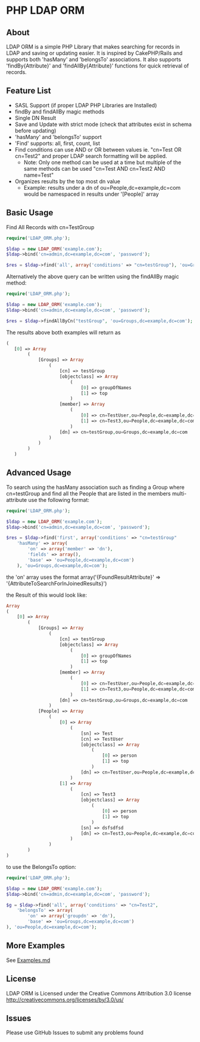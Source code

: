 
PHP LDAP ORM
===========


About
-----------

LDAP ORM is a simple PHP Library that makes searching for records in LDAP and saving or updating easier.  It is inspired by CakePHP/Rails and supports both 'hasMany' and 'belongsTo' associations.  It also supports 'findBy{Attribute}' and 'findAllBy{Attribute}' functions for quick retrieval of records.

Feature List
-------------
- SASL Support (if proper LDAP PHP Libraries are Installed)
- findBy and findAllBy magic methods
- Single DN Result
- Save and Update with strict mode (check that attributes exist in schema before updating)
- 'hasMany' and 'belongsTo' support
- 'Find' supports: all, first, count, list
- Find conditions can use AND or OR between values ie. "cn=Test OR cn=Test2" and proper LDAP search formatting will be applied.
	- Note: Only one method can be used at a time but multiple of the same methods can be used "cn=Test AND cn=Test2 AND name=Test"
- Organizes results by the top most dn value
	- Example: results under a dn of ou=People,dc=example,dc=com would be namespaced in results under '[People]' array


Basic Usage
-------------
Find All Records with cn=TestGroup

```php
require('LDAP_ORM.php');

$ldap = new LDAP_ORM('example.com');
$ldap->bind('cn=admin,dc=example,dc=com', 'password');

$res = $ldap->find('all', array('conditions' => "cn=testGroup"), 'ou=Groups,dc=example,dc=com');
```

Alternatively the above query can be written using the findAllBy magic method:

```php
require('LDAP_ORM.php');

$ldap = new LDAP_ORM('example.com');
$ldap->bind('cn=admin,dc=example,dc=com', 'password');

$res = $ldap->findAllByCn("testGroup", 'ou=Groups,dc=example,dc=com');
```

The results above both examples will return as

```php
(
   [0] => Array
        (
            [Groups] => Array
                (
                    [cn] => testGroup
                    [objectclass] => Array
                        (
                            [0] => groupOfNames
                            [1] => top
                        )
                    [member] => Array
                        (
                            [0] => cn=TestUser,ou=People,dc=example,dc=com
                            [1] => cn=Test3,ou=People,dc=example,dc=com
                        )
                    [dn] => cn=testGroup,ou=Groups,dc=example,dc=com
                )
            )
        )
   )
```



Advanced Usage
----------------
To search using the hasMany association such as finding a Group where cn=testGroup and find all the People that are listed in the members multi-attribute use the following format:

```php
require('LDAP_ORM.php');

$ldap = new LDAP_ORM('example.com');
$ldap->bind('cn=admin,dc=example,dc=com', 'password');

$res = $ldap->find('first', array('conditions' => "cn=testGroup"
	'hasMany' => array(
        'on' => array('member' => 'dn'),
        'fields' => array(),
        'base' => 'ou=People,dc=example,dc=com')
    ), 'ou=Groups,dc=example,dc=com');
```

the 'on' array uses the format array('{FoundResultAttribute}' => '{AttributeToSearchForInJoinedResults}')

the Result of this would look like:

```php
Array
(
    [0] => Array
        (
            [Groups] => Array
                (
                    [cn] => testGroup
                    [objectclass] => Array
                        (
                            [0] => groupOfNames
                            [1] => top
                        )
                    [member] => Array
                        (
                            [0] => cn=TestUser,ou=People,dc=example,dc=com
                            [1] => cn=Test3,ou=People,dc=example,dc=com
                        )
                    [dn] => cn=testGroup,ou=Groups,dc=example,dc=com
                )
            [People] => Array
                (
                    [0] => Array
                        (
                            [sn] => Test
                            [cn] => TestUser
                            [objectclass] => Array
                                (
                                    [0] => person
                                    [1] => top
                                )
                            [dn] => cn=TestUser,ou=People,dc=example,dc=com
                        )
                    [1] => Array
                        (
                            [cn] => Test3
                            [objectclass] => Array
                                (
                                    [0] => person
                                    [1] => top
                                )
                            [sn] => dsfsdfsd
                            [dn] => cn=Test3,ou=People,dc=example,dc=com
                        )
                )
        )
)
```


to use the BelongsTo option:

```php
require('LDAP_ORM.php');

$ldap = new LDAP_ORM('example.com');
$ldap->bind('cn=admin,dc=example,dc=com', 'password');

$g = $ldap->find('all', array('conditions' => "cn=Test2",
    'belongsTo' => array(
        'on' => array('groupdn' => 'dn'),
        'base' => 'ou=Groups,dc=example,dc=com')
), 'ou=People,dc=example,dc=com');
```


More Examples
------------
See [Examples.md](Examples)

License
---------
LDAP ORM is Licensed under the Creative Commons Attribution 3.0 license
http://creativecommons.org/licenses/by/3.0/us/


Issues
---------
Please use GitHub Issues to submit any problems found

